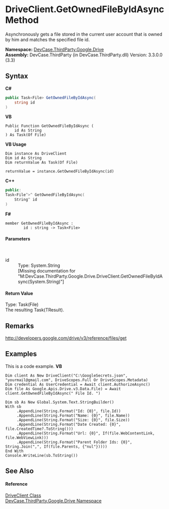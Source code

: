 # DriveClient.GetOwnedFileByIdAsync Method 
 

Asynchronously gets a file stored in the current user account that is owned by him and matches the specified file id.

**Namespace:**&nbsp;<a href="N_DevCase_ThirdParty_Google_Drive">DevCase.ThirdParty.Google.Drive</a><br />**Assembly:**&nbsp;DevCase.ThirdParty (in DevCase.ThirdParty.dll) Version: 3.3.0.0 (3.3)

## Syntax

**C#**<br />
``` C#
public Task<File> GetOwnedFileByIdAsync(
	string id
)
```

**VB**<br />
``` VB
Public Function GetOwnedFileByIdAsync ( 
	id As String
) As Task(Of File)
```

**VB Usage**<br />
``` VB Usage
Dim instance As DriveClient
Dim id As String
Dim returnValue As Task(Of File)

returnValue = instance.GetOwnedFileByIdAsync(id)
```

**C++**<br />
``` C++
public:
Task<File^>^ GetOwnedFileByIdAsync(
	String^ id
)
```

**F#**<br />
``` F#
member GetOwnedFileByIdAsync : 
        id : string -> Task<File> 

```


#### Parameters
&nbsp;<dl><dt>id</dt><dd>Type: System.String<br />\[Missing <param name="id"/> documentation for "M:DevCase.ThirdParty.Google.Drive.DriveClient.GetOwnedFileByIdAsync(System.String)"\]</dd></dl>

#### Return Value
Type: Task(File)<br />The resulting Task(TResult).

## Remarks
<a href="http://developers.google.com/drive/v3/reference/files/get" target="_blank">http://developers.google.com/drive/v3/reference/files/get</a>

## Examples
This is a code example. 
**VB**<br />
``` VB
Dim client As New DriveClient("C:\GoogleSecrets.json", "yourmail@gmail.com", DriveScopes.Full Or DriveScopes.Metadata)
Dim credential As UserCredential = Await client.AuthorizeAsync()
Dim file As Google.Apis.Drive.v3.Data.File) = Await client.GetOwnedFileByIdAsync(" File Id. ")

Dim sb As New Global.System.Text.StringBuilder()
With sb
     .AppendLine(String.Format("Id: {0}", file.Id))
     .AppendLine(String.Format("Name: {0}", file.Name))
     .AppendLine(String.Format("Size: {0}", file.Size))
     .AppendLine(String.Format("Date Created: {0}", file.CreatedTime?.ToString()))
     .AppendLine(String.Format("Url: {0}", If(file.WebContentLink, file.WebViewLink)))
     .AppendLine(String.Format("Parent Folder Ids: {0}", String.Join(",", If(file.Parents, {"nul"}))))
End With
Console.WriteLine(sb.ToString())
```


## See Also


#### Reference
<a href="T_DevCase_ThirdParty_Google_Drive_DriveClient">DriveClient Class</a><br /><a href="N_DevCase_ThirdParty_Google_Drive">DevCase.ThirdParty.Google.Drive Namespace</a><br />